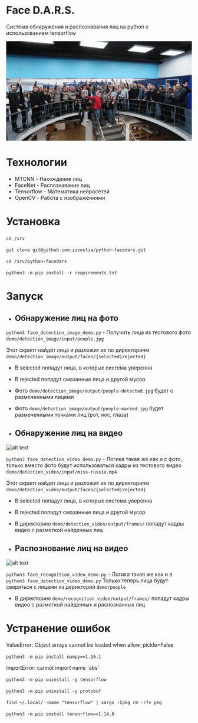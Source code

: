 # Face D.A.R.S.
Система обнаружения и распознавания лиц на python с использованием tensorflow

![alt text](demo/detection_image/demo.gif)

# Технологии
* MTCNN - Нахождение лиц
* FaceNet - Распознавание лиц
* Tensorflow - Математика нейросетей
* OpenCV - Работа с изображениями

# Установка

```cd /srv```

```git clone git@github.com:izvestia/python-facedars.git```

```cd /srv/python-facedars```

```python3 -m pip install -r requirements.txt``` 

# Запуск

* ## Обнаружение лиц на фото

```python3 face_detection_image_demo.py``` - Получить лица из тестового фото ```demo/detection_image/input/people.jpg```

Этот скрипт найдёт лица и разложит их по директориям ```demo/detection_image/output/faces/{selected|rejected}```

* В selected попадут лица, в которых система уверенна

* В rejected попадут смазанные лица и другой мусор

* Фото ```demo/detection_image/output/people-detected.jpg``` будет с размеченными лицами
* Фото ```demo/detection_image/output/people-marked.jpg``` будет размеченными точками лиц (рот, нос, глаза)

* ## Обнаружение лиц на видео
![alt text](demo/detection_video/demo.gif)

```python3 face_detection_video_demo.py``` - Логика такая же как и с фото, 
только вместо фото будут использоваться кадры из тестового видео ```demo/detection_video/input/miss-russia.mp4```

Этот скрипт найдёт лица и разложит их по директориям ```demo/detection_video/output/faces/{selected|rejected}```

* В selected попадут лица, в которых система уверенна

* В rejected попадут смазанные лица и другой мусор

* В директорию ```demo/detection_video/output/frames/``` попадут кадры видео с разметкой найденных лиц

* ## Распознование лиц на видео
![alt text](demo/recognition_video/demo.gif)

```python3 face_recognition_video_demo.py``` - Логика такая же как и в ```python3 face_detection_video_demo.py```
Только теперь лица будут сверяться с лицами из дерикторий ```demo/people```

* В директорию ```demo/recognition_video/output/frames/``` попадут кадры видео с разметкой найденных и распознанных лиц

# Устранение ошибок
ValueError: Object arrays cannot be loaded when allow_pickle=False

```python3 -m pip install numpy==1.16.1```

ImportError: cannot import name 'abs'

```python3 -m pip uninstall -y tensorflow```

```python3 -m pip uninstall -y protobuf```

```find ~/.local/ -name "tensorflow" | xargs -Ipkg rm -rfv pkg```

```python3 -m pip install tensorflow==1.14.0```
